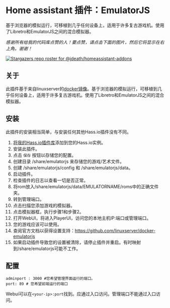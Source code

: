 # Home assistant 插件：EmulatorJS
基于浏览器的模拟运行，可移植到几乎任何设备上，适用于许多复古游戏机。使用了Libretro和EmulatorJS之间的混合模拟器。

_感谢所有给我的代码库点赞的人！要点赞，请点击下面的图片，然后它将显示在右上角。谢谢！_

[![Stargazers repo roster for @jdeath/homeassistant-addons](https://reporoster.com/stars/jdeath/homeassistant-addons)](https://github.com/jdeath/homeassistant-addons/stargazers)

## 关于

此插件基于来自linuxserver的[docker镜像](https://github.com/linuxserver/docker-emulatorjs)。基于浏览器的模拟运行，可移植到几乎任何设备上，适用于许多复古游戏机。使用了Libretro和EmulatorJS之间的混合模拟器。

## 安装

此插件的安装相当简单，与安装任何其他Hass.io插件没有不同。

1. [将我的Hass.io插件库][repository]添加到您的Hass.io实例。
1. 安装此插件。
1. 点击 `保存` 按钮以存储您的配置。
1. 创建目录 /share/emulatorjs 来存储您的游戏/艺术文件。
1. 创建 /share/emulatorjs/config 和 /share/emulatorjs/data。
1. 启动插件。
1. 检查插件的日志以查看一切是否正常。
1. 将rom放入/share/emulatorjs/data/EMULATORNAME/roms中的正确文件夹。
1. 转到管理端口。
1. 点击扫描您添加游戏的模拟器。
1. 点击模拟器框，执行步骤1和步骤2。
1. 打开WebUI，将进入PlayerUI，访问您的本地主机IP:端口或管理端口。
1. 您的游戏应该可以使用。
1. 查阅官方文档以获得设置支持：https://github.com/linuxserver/docker-emulatorjs
1. 如果启动插件导致您的设置被清除，请停止插件并重启。有时映射到/share/emulatorjs可能不工作。

## 配置

```
adminport : 3000 #您希望管理界面运行的端口。
port: 89 # 您希望前端运行的端口
```

Webui可以在`<your-ip>:port`找到。应通过入口访问。管理端口不能通过入口访问。

[repository]: https://github.com/jdeath/homeassistant-addons